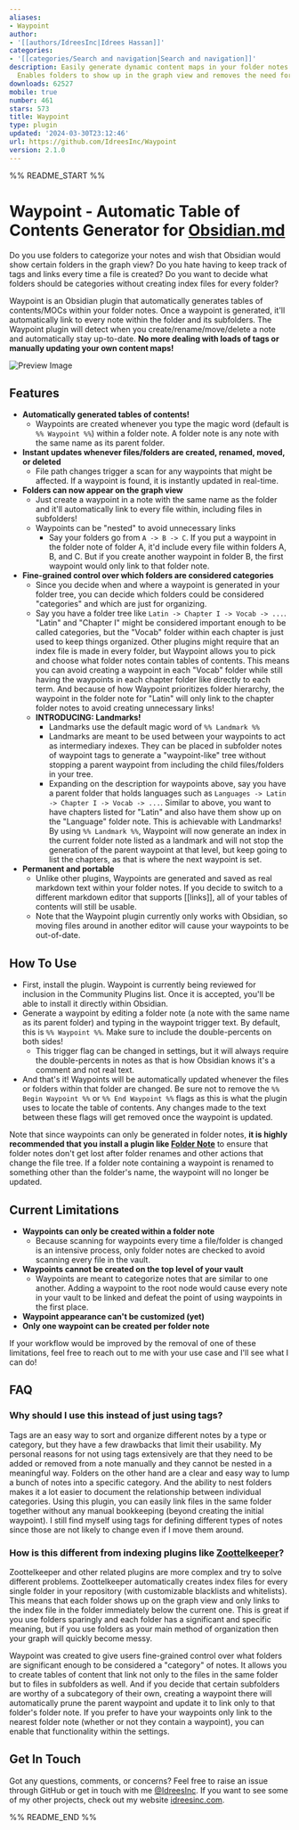 ```yaml
---
aliases:
- Waypoint
author:
- '[[authors/IdreesInc|Idrees Hassan]]'
categories:
- '[[categories/Search and navigation|Search and navigation]]'
description: Easily generate dynamic content maps in your folder notes using waypoints.
  Enables folders to show up in the graph view and removes the need for messy tags!
downloads: 62527
mobile: true
number: 461
stars: 573
title: Waypoint
type: plugin
updated: '2024-03-30T23:12:46'
url: https://github.com/IdreesInc/Waypoint
version: 2.1.0
---
```


%% README_START %%

# Waypoint - Automatic Table of Contents Generator for [Obsidian.md](https://obsidian.md/)

Do you use folders to categorize your notes and wish that Obsidian would show certain folders in the graph view? Do you hate having to keep track of tags and links every time a file is created? Do you want to decide what folders should be categories without creating index files for every folder?

Waypoint is an Obsidian plugin that automatically generates tables of contents/MOCs within your folder notes. Once a waypoint is generated, it'll automatically link to every note within the folder and its subfolders. The Waypoint plugin will detect when you create/rename/move/delete a note and automatically stay up-to-date. **No more dealing with loads of tags or manually updating your own content maps!**

![Preview Image](https://raw.githubusercontent.com/IdreesInc/Waypoint/HEAD/images/Preview-03-30-22.gif)

## Features

- **Automatically generated tables of contents!**
	- Waypoints are created whenever you type the magic word (default is `%% Waypoint %%`) within a folder note. A folder note is any note with the same name as its parent folder.
- **Instant updates whenever files/folders are created, renamed, moved, or deleted**
	- File path changes trigger a scan for any waypoints that might be affected. If a waypoint is found, it is instantly updated in real-time.
- **Folders can now appear on the graph view**
	- Just create a waypoint in a note with the same name as the folder and it'll automatically link to every file within, including files in subfolders!
	- Waypoints can be "nested" to avoid unnecessary links
		- Say your folders go from `A -> B -> C`. If you put a waypoint in the folder note of folder A, it'd include every file within folders A, B, and C. But if you create another waypoint in folder B, the first waypoint would only link to that folder note.
- **Fine-grained control over which folders are considered categories**
	- Since you decide when and where a waypoint is generated in your folder tree, you can decide which folders could be considered "categories" and which are just for organizing.
	- Say you have a folder tree like `Latin -> Chapter I -> Vocab -> ...`. "Latin" and "Chapter I" might be considered important enough to be called categories, but the "Vocab" folder within each chapter is just used to keep things organized. Other plugins might require that an index file is made in every folder, but Waypoint allows you to pick and choose what folder notes contain tables of contents. This means you can avoid creating a waypoint in each "Vocab" folder while still having the waypoints in each chapter folder like directly to each term. And because of how Waypoint prioritizes folder hierarchy, the waypoint in the folder note for "Latin" will only link to the chapter folder notes to avoid creating unnecessary links!
	- **INTRODUCING: Landmarks!**
		- Landmarks use the default magic word of `%% Landmark %%`
		- Landmarks are meant to be used between your waypoints to act as intermediary indexes. They can be placed in subfolder notes of waypoint tags to generate a "waypoint-like" tree without stopping a parent waypoint from including the child files/folders in your tree.
		- Expanding on the description for waypoints above, say you have a parent folder that holds languages such as `Languages -> Latin -> Chapter I -> Vocab -> ...`. Similar to above, you want to have chapters listed for "Latin" and also have them show up on the "Language" folder note. This is achievable with Landmarks! By using `%% Landmark %%`, Waypoint will now generate an index in the current folder note listed as a landmark and will not stop the generation of the parent waypoint at that level, but keep going to list the chapters, as that is where the next waypoint is set.
- **Permanent and portable**
	- Unlike other plugins, Waypoints are generated and saved as real markdown text within your folder notes. If you decide to switch to a different markdown editor that supports [[links]], all of your tables of contents will still be usable.
	- Note that the Waypoint plugin currently only works with Obsidian, so moving files around in another editor will cause your waypoints to be out-of-date.

## How To Use

- First, install the plugin. Waypoint is currently being reviewed for inclusion in the Community Plugins list. Once it is accepted, you'll be able to install it directly within Obsidian.
- Generate a waypoint by editing a folder note (a note with the same name as its parent folder) and typing in the waypoint trigger text. By default, this is `%% Waypoint %%`. Make sure to include the double-percents on both sides!
	- This trigger flag can be changed in settings, but it will always require the double-percents in notes as that is how Obsidian knows it's a comment and not real text.
- And that's it! Waypoints will be automatically updated whenever the files or folders within that folder are changed. Be sure not to remove the `%% Begin Waypoint %%` or `%% End Waypoint %%` flags as this is what the plugin uses to locate the table of contents. Any changes made to the text between these flags will get removed once the waypoint is updated.

Note that since waypoints can only be generated in folder notes, **it is highly recommended that you install a plugin like [Folder Note](https://github.com/xpgo/obsidian-folder-note-plugin)** to ensure that folder notes don't get lost after folder renames and other actions that change the file tree. If a folder note containing a waypoint is renamed to something other than the folder's name, the waypoint will no longer be updated.

## Current Limitations

- **Waypoints can only be created within a folder note**
	- Because scanning for waypoints every time a file/folder is changed is an intensive process, only folder notes are checked to avoid scanning every file in the vault.
- **Waypoints cannot be created on the top level of your vault**
	- Waypoints are meant to categorize notes that are similar to one another. Adding a waypoint to the root node would cause every note in your vault to be linked and defeat the point of using waypoints in the first place.
- **Waypoint appearance can't be customized (yet)**
- **Only one waypoint can be created per folder note**

If your workflow would be improved by the removal of one of these limitations, feel free to reach out to me with your use case and I'll see what I can do!

## FAQ

### Why should I use this instead of just using tags?

Tags are an easy way to sort and organize different notes by a type or category, but they have a few drawbacks that limit their usability. My personal reasons for not using tags extensively are that they need to be added or removed from a note manually and they cannot be nested in a meaningful way. Folders on the other hand are a clear and easy way to lump a bunch of notes into a specific category. And the ability to nest folders makes it a lot easier to document the relationship between individual categories. Using this plugin, you can easily link files in the same folder together without any manual bookkeeping (beyond creating the initial waypoint). I still find myself using tags for defining different types of notes since those are not likely to change even if I move them around.

### How is this different from indexing plugins like [Zoottelkeeper](https://github.com/akosbalasko/zoottelkeeper-obsidian-plugin)?

Zoottelkeeper and other related plugins are more complex and try to solve different problems. Zoottelkeeper automatically creates index files for every single folder in your repository (with customizable blacklists and whitelists). This means that each folder shows up on the graph view and only links to the index file in the folder immediately below the current one. This is great if you use folders sparingly and each folder has a significant and specific meaning, but if you use folders as your main method of organization then your graph will quickly become messy.

Waypoint was created to give users fine-grained control over what folders are significant enough to be considered a "category" of notes. It allows you to create tables of content that link not only to the files in the same folder but to files in subfolders as well. And if you decide that certain subfolders are worthy of a subcategory of their own, creating a waypoint there will automatically prune the parent waypoint and update it to link only to that folder's folder note. If you prefer to have your waypoints only link to the nearest folder note (whether or not they contain a waypoint), you can enable that functionality within the settings.

## Get In Touch

Got any questions, comments, or concerns? Feel free to raise an issue through GitHub or get in touch with me [@IdreesInc](https://github.com/IdreesInc). If you want to see some of my other projects, check out my website [idreesinc.com](https://idreesinc.com/).


%% README_END %%